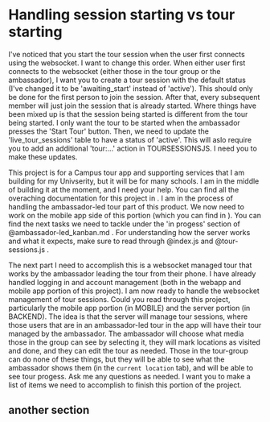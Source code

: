 
# Handling session starting vs tour starting
I've noticed that you start the tour session when the user first connects using the websocket. I want to change this order. When either user first connects to the websocket (either those in the tour group or the ambassador), I want you to create a tour session with the default status (I've changed it to be 'awaiting_start' instead of 'active'). This should only be done for the first person to join the session. After that, every subsequent member will just join the session that is already started. Where things have been mixed up is that the session being started is different from the tour being started. I only want the tour to be started when the ambassador presses the 'Start Tour' button. Then, we need to update the 'live_tour_sessions' table to have a status of 'active'. This will aslo require you to add an additional 'tour:...' action in TOURSESSIONSJS. I need you to make these updates.
 


This project is for a Campus tour app and supporting services that I am building for my Univserity, but it will be for many schools. I am in the middle of building it at the moment, and I need your help. You can find all the overaching documentation for this project in . I am in the process of handling the ambassador-led tour part of this product. We now need to work on the mobile app side of this portion (which you can find in ). You can find the next tasks we need to tackle under the 'in progess' section of @ambassador-led_kanban.md  . For understanding how the server works and what it expects, make sure to read through @index.js  and @tour-sessions.js  . 


The next part I need to accomplish this is a websocket managed tour that works by the ambassador leading the tour from their phone. I have already handled logging in and account management (both in the webapp and mobile app portion of this project). I am now ready to handle the websocket management of tour sessions. Could you read through this project, particularly the mobile app portion (in MOBILE) and the server portion (in BACKEND). The idea is that the server will manage tour sessions, where those users that are in an ambassador-led tour in the app will have their tour managed by the ambassador. The ambassador will choose what media those in the group can see by selecting it, they will mark locations as visited and done, and they can edit the tour as needed. Those in the tour-group can do none of these things, but they will be able to see what the ambassador shows them (in the `current location` tab), and will be able to see tour progess. Ask me any questions as needed. I want you to make a list of items we need to accomplish to finish this portion of the project. 

## another section
